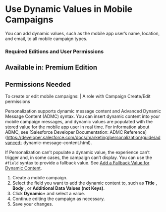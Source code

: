 

# Use Dynamic Values in Mobile Campaigns

You can add dynamic values, such as the mobile app user’s name, location, and
email, to all mobile campaign types.

### Required Editions and User Permissions

Available in: Premium Edition  
---  
  
  

Permissions Needed  
---  
To create or edit mobile campaigns: | A role with Campaign Create/Edit permissions  
  
Personalization supports dynamic message content and Advanced Dynamic Message
Content (ADMC) syntax. You can insert dynamic content into your mobile
campaign messages, and dynamic values are populated with the stored value for
the mobile app user in real time. For information about ADMC, see [Salesforce
Developer Documentation: ADMC
Reference](https://developer.salesforce.com/docs/marketing/personalization/guide/advanced-
dynamic-message-content.html).

If Personalization can’t populate a dynamic value, the experience can’t
trigger and, in some cases, the campaign can’t display. You can use the
`#field` syntax to provide a fallback value. See [Add a Fallback Value for
Dynamic
Content](https://help.salesforce.com/s/articleView?id=sf.mc_pers_mobile_campaign_dynamic_values_add_fallback_value.htm&language=en_US&type=5
"If dynamic content doesn’t appear because there’s no correlating value, you
can add a fallback value that shows instead.").

  1. Create a mobile campaign.
  2. Select the field you want to add the dynamic content to, such as **Title** , **Body** , or **Additional Data Values (not Keys)**.
  3. Click **Dynamic+** and select a value.
  4. Continue editing the campaign as necessary.
  5. Save your changes.

